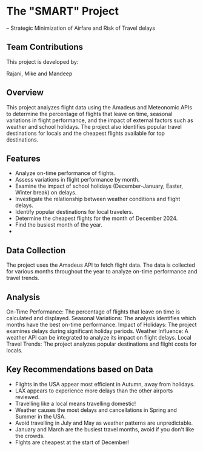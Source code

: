 # The "SMART" Project 
– Strategic Minimization of Airfare and Risk of Travel delays

## Team Contributions
This project is developed by:

Rajani, Mike and Mandeep

## Overview

This project analyzes flight data using the Amadeus and Meteonomic APIs to determine the percentage of flights that leave on time, seasonal variations in flight performance, and the impact of external factors such as weather and school holidays. The project also identifies popular travel destinations for locals and the cheapest flights available for top destinations.

## Features

- Analyze on-time performance of flights.
- Assess variations in flight performance by month.
- Examine the impact of school holidays (December-January, Easter, Winter break) on delays.
- Investigate the relationship between weather conditions and flight delays.
- Identify popular destinations for local travelers.
- Determine the cheapest flights for the month of December 2024.
- Find the busiest month of the year.
- 
## Data Collection
The project uses the Amadeus API to fetch flight data. The data is collected for various months throughout the year to analyze on-time performance and travel trends.

## Analysis
On-Time Performance: The percentage of flights that leave on time is calculated and displayed.
Seasonal Variations: The analysis identifies which months have the best on-time performance.
Impact of Holidays: The project examines delays during significant holiday periods.
Weather Influence: A weather API can be integrated to analyze its impact on flight delays.
Local Travel Trends: The project analyzes popular destinations and flight costs for locals.

## Key Recommendations based on Data

- Flights in the USA appear most efficient in Autumn, away from holidays.
- LAX appears to experience more delays than the other airports reviewed.
- Travelling like a local means travelling domestic!
- Weather causes the most delays and cancellations in Spring and Summer in the USA.
- Avoid travelling in July and May as weather patterns are unpredictable.
- January and March are the busiest travel months, avoid if you don't like the crowds.
- Flghts are cheapest at the start of December!



 
